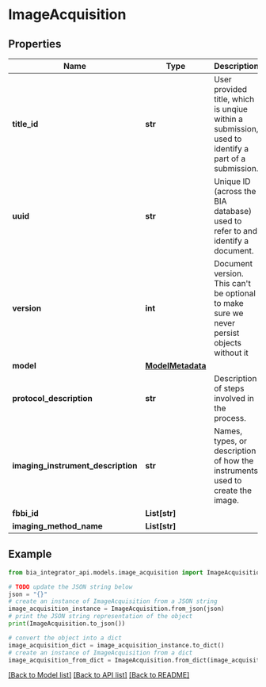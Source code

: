 # ImageAcquisition


## Properties

Name | Type | Description | Notes
------------ | ------------- | ------------- | -------------
**title_id** | **str** | User provided title, which is unqiue within a submission, used to identify a part of a submission. | 
**uuid** | **str** | Unique ID (across the BIA database) used to refer to and identify a document. | 
**version** | **int** | Document version. This can&#39;t be optional to make sure we never persist objects without it | 
**model** | [**ModelMetadata**](ModelMetadata.md) |  | [optional] 
**protocol_description** | **str** | Description of steps involved in the process. | 
**imaging_instrument_description** | **str** | Names, types, or description of how the instruments used to create the image. | 
**fbbi_id** | **List[str]** |  | [optional] 
**imaging_method_name** | **List[str]** |  | [optional] 

## Example

```python
from bia_integrator_api.models.image_acquisition import ImageAcquisition

# TODO update the JSON string below
json = "{}"
# create an instance of ImageAcquisition from a JSON string
image_acquisition_instance = ImageAcquisition.from_json(json)
# print the JSON string representation of the object
print(ImageAcquisition.to_json())

# convert the object into a dict
image_acquisition_dict = image_acquisition_instance.to_dict()
# create an instance of ImageAcquisition from a dict
image_acquisition_from_dict = ImageAcquisition.from_dict(image_acquisition_dict)
```
[[Back to Model list]](../README.md#documentation-for-models) [[Back to API list]](../README.md#documentation-for-api-endpoints) [[Back to README]](../README.md)


